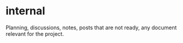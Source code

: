 # internal
Planning, discussions, notes, posts that are not ready, any document relevant for the project.
